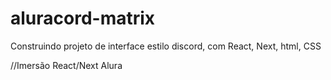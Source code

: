 # aluracord-matrix

Construindo projeto de interface estilo discord, com React, Next, html, CSS

//Imersão React/Next Alura
